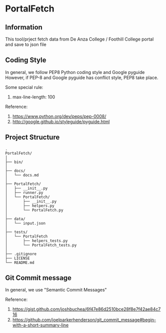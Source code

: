# PortalFetch

## Information

This tool/prject fetch data from De Anza College / Foothill College portal and save to json file

## Coding Style

In general, we follow PEP8 Python coding style and Google pyguide
However, if PEP-8 and Google pyguide has conflict style, PEP8 take place.

Some special rule:

1. max-line-length: 100

Reference:

1. https://www.python.org/dev/peps/pep-0008/
2. http://google.github.io/styleguide/pyguide.html

## Project Structure

    .
    PortalFetch/  
    │  
    ├── bin/  
    │  
    ├── docs/  
    │   └── docs.md  
    │  
    ├── PortalFetch/  
    │   ├── __init__.py  
    │   ├── runner.py  
    │   └── PortalFetch/  
    │       ├── __init__.py  
    │       ├── helpers.py  
    │       └── PortalFetch.py  
    │  
    ├── data/  
    │   └── input.json  
    │  
    ├── tests/  
    │   └── PortalFetch  
    │       ├── helpers_tests.py  
    │       └── PortalFetch_tests.py  
    │  
    ├── .gitignore  
    ├── LICENSE  
    └── README.md  

## Git Commit message

In general, we use "Semantic Commit Messages"

Reference:

1. https://gist.github.com/joshbuchea/6f47e86d2510bce28f8e7f42ae84c716
2. https://github.com/joelparkerhenderson/git_commit_message#begin-with-a-short-summary-line
